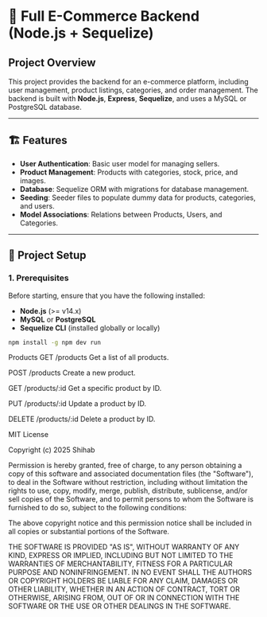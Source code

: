# 🛒 Full E-Commerce Backend (Node.js + Sequelize)

## Project Overview

This project provides the backend for an e-commerce platform, including user management, product listings, categories, and order management. The backend is built with **Node.js**, **Express**, **Sequelize**, and uses a MySQL or PostgreSQL database.

---

## 🏗️ Features

- **User Authentication**: Basic user model for managing sellers.
- **Product Management**: Products with categories, stock, price, and images.
- **Database**: Sequelize ORM with migrations for database management.
- **Seeding**: Seeder files to populate dummy data for products, categories, and users.
- **Model Associations**: Relations between Products, Users, and Categories.

---

## 🔧 Project Setup

### 1. Prerequisites

Before starting, ensure that you have the following installed:

- **Node.js** (>= v14.x)
- **MySQL** or **PostgreSQL**
- **Sequelize CLI** (installed globally or locally)


```bash
npm install -g npm dev run
```
Products
GET /products
Get a list of all products.

POST /products
Create a new product.

GET /products/:id
Get a specific product by ID.

PUT /products/:id
Update a product by ID.

DELETE /products/:id
Delete a product by ID.


MIT License

Copyright (c) 2025 Shihab

Permission is hereby granted, free of charge, to any person obtaining a copy
of this software and associated documentation files (the "Software"), to deal
in the Software without restriction, including without limitation the rights
to use, copy, modify, merge, publish, distribute, sublicense, and/or sell
copies of the Software, and to permit persons to whom the Software is
furnished to do so, subject to the following conditions:

The above copyright notice and this permission notice shall be included in all
copies or substantial portions of the Software.

THE SOFTWARE IS PROVIDED "AS IS", WITHOUT WARRANTY OF ANY KIND, EXPRESS OR
IMPLIED, INCLUDING BUT NOT LIMITED TO THE WARRANTIES OF MERCHANTABILITY,
FITNESS FOR A PARTICULAR PURPOSE AND NONINFRINGEMENT. IN NO EVENT SHALL THE
AUTHORS OR COPYRIGHT HOLDERS BE LIABLE FOR ANY CLAIM, DAMAGES OR OTHER
LIABILITY, WHETHER IN AN ACTION OF CONTRACT, TORT OR OTHERWISE, ARISING FROM,
OUT OF OR IN CONNECTION WITH THE SOFTWARE OR THE USE OR OTHER DEALINGS IN THE
SOFTWARE.

